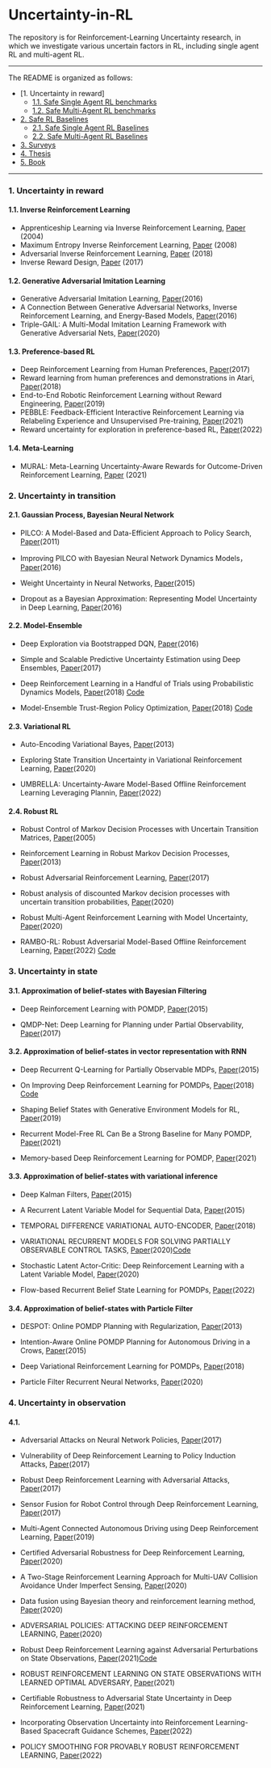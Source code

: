 # Uncertainty-in-RL







The repository is for Reinforcement-Learning Uncertainty research, in which we investigate various uncertain factors in RL, including single agent RL and multi-agent RL. 




***
The README is organized as follows:
- [1. Uncertainty in reward]
  * [1.1. Safe Single Agent RL benchmarks](#11-safe-single-agent-rl-benchmarks)
  * [1.2. Safe Multi-Agent RL benchmarks](#12-safe-multi-agent-rl-benchmarks)
- [2. Safe RL Baselines](#2-safe-rl-baselines)
  * [2.1. Safe Single Agent RL Baselines](#21-safe-single-agent-rl-baselines)
  * [2.2. Safe Multi-Agent RL Baselines](#22-safe-multi-agent-rl-baselines)
- [3. Surveys](#3-surveys)
- [4. Thesis](#4-thesis)
- [5. Book](#5-book)

***



### 1. Uncertainty in reward
#### 1.1. Inverse Reinforcement Learning 
- Apprenticeship Learning via Inverse Reinforcement Learning, [Paper](https://www.cs.utexas.edu/~sniekum/classes/RLFD-F15/papers/Abbeel04.pdf) (2004)
- Maximum Entropy Inverse Reinforcement Learning, [Paper](https://www.aaai.org/Papers/AAAI/2008/AAAI08-227.pdf?source=post_page---------------------------) (2008)
- Adversarial Inverse Reinforcement Learning, [Paper](https://arxiv.org/pdf/1710.11248.pdf) (2018)
- Inverse Reward Design, [Paper](https://proceedings.neurips.cc/paper/2017/file/32fdab6559cdfa4f167f8c31b9199643-Paper.pdf) (2017)

#### 1.2. Generative Adversarial Imitation Learning
- Generative Adversarial Imitation Learning, [Paper](https://proceedings.neurips.cc/paper/2016/file/cc7e2b878868cbae992d1fb743995d8f-Paper.pdf)(2016)
- A Connection Between Generative Adversarial Networks, Inverse Reinforcement Learning, and Energy-Based Models, [Paper](https://arxiv.org/pdf/1611.03852.pdf?source=post_page)(2016)
- Triple-GAIL: A Multi-Modal Imitation Learning Framework with Generative Adversarial Nets, [Paper](https://arxiv.org/pdf/2005.10622.pdf)(2020)

#### 1.3. Preference-based RL 
- Deep Reinforcement Learning from Human Preferences, [Paper](https://proceedings.neurips.cc/paper/2017/file/d5e2c0adad503c91f91df240d0cd4e49-Paper.pdf)(2017)
- Reward learning from human preferences and demonstrations in Atari, [Paper](https://proceedings.neurips.cc/paper/2018/file/8cbe9ce23f42628c98f80fa0fac8b19a-Paper.pdf)(2018)
- End-to-End Robotic Reinforcement Learning without Reward Engineering, [Paper](https://arxiv.org/pdf/1904.07854.pdf)(2019)
- PEBBLE: Feedback-Efficient Interactive Reinforcement Learning via Relabeling Experience and Unsupervised Pre-training, [Paper](https://arxiv.org/pdf/2106.05091.pdf)(2021)
- Reward uncertainty for exploration in preference-based RL, [Paper](https://arxiv.org/pdf/2205.12401.pdf)(2022)

#### 1.4. Meta-Learning 
- MURAL: Meta-Learning Uncertainty-Aware Rewards for Outcome-Driven Reinforcement Learning, [Paper](http://proceedings.mlr.press/v139/li21g/li21g.pdf) (2021)




### 2. Uncertainty in transition

#### 2.1. Gaussian Process, Bayesian Neural Network 

- PILCO: A Model-Based and Data-Efficient Approach to Policy Search, [Paper](https://mlg.eng.cam.ac.uk/pub/pdf/DeiRas11.pdf)(2011)

- Improving PILCO with Bayesian Neural Network Dynamics Models，[Paper](http://mlg.eng.cam.ac.uk/yarin/website/PDFs/DeepPILCO.pdf)(2016)

- Weight Uncertainty in Neural Networks, [Paper](http://proceedings.mlr.press/v37/blundell15.pdf)(2015)

- Dropout as a Bayesian Approximation: Representing Model Uncertainty in Deep Learning, [Paper](http://proceedings.mlr.press/v48/gal16.pdf)(2016)



#### 2.2. Model-Ensemble
 
- Deep Exploration via Bootstrapped DQN, [Paper](https://ieeexplore.ieee.org/stamp/stamp.jsp?tp=&arnumber=9287440)(2016) 

- Simple and Scalable Predictive Uncertainty Estimation using Deep Ensembles, [Paper](https://proceedings.neurips.cc/paper/2017/file/9ef2ed4b7fd2c810847ffa5fa85bce38-Paper.pdf)(2017)

- Deep Reinforcement Learning in a Handful of Trials using Probabilistic Dynamics Models, [Paper](https://proceedings.neurips.cc/paper/2018/file/3de568f8597b94bda53149c7d7f5958c-Paper.pdf)(2018)
[Code](https://github.com/kchua/handful-of-trials)

- Model-Ensemble Trust-Region Policy Optimization,  [Paper](https://arxiv.org/pdf/1802.10592.pdf)(2018)
[Code](https://github.com/thanard/me-trpo.)


#### 2.3. Variational RL


- Auto-Encoding Variational Bayes, [Paper](https://arxiv.org/pdf/1312.6114.pdf?source=post_page---------------------------)(2013)

- Exploring State Transition Uncertainty in Variational Reinforcement Learning, [Paper](https://ieeexplore.ieee.org/stamp/stamp.jsp?tp=&arnumber=9287440)(2020)

- UMBRELLA: Uncertainty-Aware Model-Based Offline Reinforcement Learning Leveraging Plannin, [Paper](https://arxiv.org/pdf/2111.11097.pdf)(2022)



#### 2.4. Robust RL
- Robust Control of Markov Decision Processes with Uncertain Transition Matrices, [Paper](http://people.eecs.berkeley.edu/~elghaoui/Pubs/RobMDP_OR2005.pdf)(2005)

- Reinforcement Learning in Robust Markov Decision Processes, [Paper](https://proceedings.neurips.cc/paper/2013/file/0deb1c54814305ca9ad266f53bc82511-Paper.pdf)(2013)

- Robust Adversarial Reinforcement Learning, [Paper](http://proceedings.mlr.press/v70/pinto17a/pinto17a.pdf)(2017)

- Robust analysis of discounted Markov decision processes with uncertain transition probabilities, [Paper](http://www.amjcu.zju.edu.cn/amjcub/2020-2029/202004/417-436.pdf)(2020)

- Robust Multi-Agent Reinforcement Learning with Model Uncertainty, [Paper](https://proceedings.neurips.cc/paper/2020/file/774412967f19ea61d448977ad9749078-Paper.pdf)(2020)

- RAMBO-RL: Robust Adversarial Model-Based Offline Reinforcement Learning, [Paper](https://arxiv.org/pdf/2204.12581.pdf)(2022) [Code](https://github.com/marc-rigter/rambo)

### 3. Uncertainty in state

#### 3.1. Approximation of belief-states with Bayesian Filtering

- Deep Reinforcement Learning with POMDP, [Paper](http://cs229.stanford.edu/proj2015/363_report.pdf)(2015)

- QMDP-Net: Deep Learning for Planning under Partial Observability, [Paper](https://proceedings.neurips.cc/paper/2017/file/e9412ee564384b987d086df32d4ce6b7-Paper.pdf)(2017)

#### 3.2. Approximation of belief-states in vector representation with RNN

- Deep Recurrent Q-Learning for Partially Observable MDPs, [Paper](https://arxiv.org/pdf/1507.06527.pdf)(2015)

- On Improving Deep Reinforcement Learning for POMDPs, [Paper](https://arxiv.org/pdf/1704.07978.pdf)(2018) [Code](https://github.com/bit1029public/ADRQN)

- Shaping Belief States with Generative Environment Models for RL, [Paper](https://proceedings.neurips.cc/paper/2019/file/2c048d74b3410237704eb7f93a10c9d7-Paper.pdf)(2019)

- Recurrent Model-Free RL Can Be a Strong Baseline for Many POMDP, [Paper](https://arxiv.org/pdf/2110.05038.pdf)(2021) 

- Memory-based Deep Reinforcement Learning for POMDP, [Paper](https://arxiv.org/pdf/2102.12344.pdf)(2021)

#### 3.3. Approximation of belief-states with variational inference

- Deep Kalman Filters, [Paper](https://arxiv.org/pdf/1511.05121.pdf)(2015)

- A Recurrent Latent Variable Model for Sequential Data, [Paper](https://proceedings.neurips.cc/paper/2015/file/b618c3210e934362ac261db280128c22-Paper.pdf)(2015)

- TEMPORAL DIFFERENCE VARIATIONAL AUTO-ENCODER, [Paper](https://arxiv.org/pdf/1806.03107.pdf)(2018)

- VARIATIONAL RECURRENT MODELS FOR SOLVING PARTIALLY OBSERVABLE CONTROL TASKS, [Paper](https://openreview.net/pdf?id=r1lL4a4tDB)(2020)[Code](https://github.com/oist-cnru/Variational-Recurrent-Models)

- Stochastic Latent Actor-Critic: Deep Reinforcement Learning with a Latent Variable Model, [Paper](https://proceedings.neurips.cc/paper/2020/file/08058bf500242562c0d031ff830ad094-Paper.pdf)(2020)

- Flow-based Recurrent Belief State Learning for POMDPs, [Paper](https://proceedings.mlr.press/v162/chen22q/chen22q.pdf)(2022)

#### 3.4. Approximation of belief-states with Particle Filter

- DESPOT: Online POMDP Planning with Regularization, [Paper](https://proceedings.neurips.cc/paper/2013/file/c2aee86157b4a40b78132f1e71a9e6f1-Paper.pdf)(2013)

- Intention-Aware Online POMDP Planning for Autonomous Driving in a Crows, [Paper](https://bigbird.comp.nus.edu.sg/m2ap/wordpress/wp-content/uploads/2016/01/icra15.pdf)(2015) 

- Deep Variational Reinforcement Learning for POMDPs, [Paper](http://proceedings.mlr.press/v80/igl18a/igl18a.pdf)(2018)

- Particle Filter Recurrent Neural Networks, [Paper](https://ojs.aaai.org/index.php/AAAI/article/view/5952)(2020)



### 4. Uncertainty in observation
#### 4.1. 

- Adversarial Attacks on Neural Network Policies, [Paper](https://arxiv.org/pdf/1702.02284.pdf)(2017)

- Vulnerability of Deep Reinforcement Learning to Policy Induction Attacks, [Paper](https://arxiv.org/pdf/1701.04143.pdf)(2017)

- Robust Deep Reinforcement Learning with Adversarial Attacks, [Paper](https://arxiv.org/pdf/1712.03632.pdf)(2017)

- Sensor Fusion for Robot Control through Deep Reinforcement Learning, [Paper](https://arxiv.org/pdf/1703.04550.pdf)(2017)

- Multi-Agent Connected Autonomous Driving using Deep Reinforcement Learning, [Paper](https://arxiv.org/pdf/1911.04175.pdf)(2019)

- Certified Adversarial Robustness for Deep Reinforcement Learning, [Paper](https://arxiv.org/pdf/1910.12908.pdf)(2020)

- A Two-Stage Reinforcement Learning Approach for Multi-UAV Collision Avoidance Under Imperfect Sensing, [Paper](https://www.researchgate.net/profile/Dawei-Wang-34/publication/339344692_A_Two-Stage_Reinforcement_Learning_Approach_for_Multi-UAV_Collision_Avoidance_Under_Imperfect_Sensing/links/5ed8b2ba299bf1c67d3bd2ab/A-Two-Stage-Reinforcement-Learning-Approach-for-Multi-UAV-Collision-Avoidance-Under-Imperfect-Sensing.pdf)(2020)

- Data fusion using Bayesian theory and reinforcement learning method, [Paper](http://scis.scichina.com/en/2020/170209.pdf)(2020)

- ADVERSARIAL POLICIES: ATTACKING DEEP REINFORCEMENT LEARNING, [Paper](https://openreview.net/attachment?id=HJgEMpVFwB&name=original_pdf)(2020)

- Robust Deep Reinforcement Learning against Adversarial Perturbations on State Observations, [Paper](https://arxiv.org/pdf/2003.08938.pdf)(2021)[Code](https://github.com/chenhongge/StateAdvDRL)

- ROBUST REINFORCEMENT LEARNING ON STATE OBSERVATIONS WITH LEARNED OPTIMAL ADVERSARY, [Paper](https://arxiv.org/pdf/2101.08452.pdf)(2021)

- Certifiable Robustness to Adversarial State Uncertainty in Deep Reinforcement Learning, [Paper](https://arxiv.org/pdf/2004.06496.pdf)(2021)

- Incorporating Observation Uncertainty into Reinforcement Learning-Based Spacecraft Guidance Schemes, [Paper](https://arc.aiaa.org/doi/pdf/10.2514/6.2022-1765)(2022)

- POLICY SMOOTHING FOR PROVABLY ROBUST REINFORCEMENT LEARNING, [Paper](https://arxiv.org/pdf/2106.11420.pdf)(2022)



 





